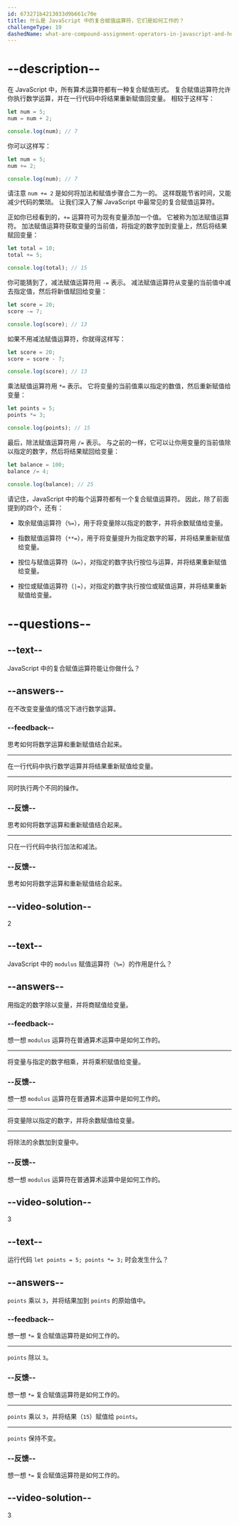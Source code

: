 ```yaml
---
id: 673271b4213033d9b661c70e
title: 什么是 JavaScript 中的复合赋值运算符，它们是如何工作的？
challengeType: 19
dashedName: what-are-compound-assignment-operators-in-javascript-and-how-do-they-work
---
```


# --description--

在 JavaScript 中，所有算术运算符都有一种复合赋值形式。 复合赋值运算符允许你执行数学运算，并在一行代码中将结果重新赋值回变量。 相较于这样写：

```js
let num = 5;
num = num + 2;

console.log(num); // 7
```

你可以这样写：

```js
let num = 5;
num += 2;

console.log(num); // 7
```

请注意 `num += 2` 是如何将加法和赋值步骤合二为一的。 这样既能节省时间，又能减少代码的繁琐。 让我们深入了解 JavaScript 中最常见的复合赋值运算符。

正如你已经看到的，`+=` 运算符可为现有变量添加一个值。 它被称为加法赋值运算符。 加法赋值运算符获取变量的当前值，将指定的数字加到变量上，然后将结果赋回变量：

```js
let total = 10;
total += 5;

console.log(total); // 15
```

你可能猜到了，减法赋值运算符用 `-=` 表示。 减法赋值运算符从变量的当前值中减去指定值，然后将新值赋回给变量：

```js
let score = 20;
score -= 7;

console.log(score); // 13
```

如果不用减法赋值运算符，你就得这样写：

```js
let score = 20;
score = score - 7;

console.log(score); // 13
```

乘法赋值运算符用 `*=` 表示。 它将变量的当前值乘以指定的数值，然后重新赋值给变量：

```js
let points = 5;
points *= 3;

console.log(points); // 15
```

最后，除法赋值运算符用 `/=` 表示。 与之前的一样，它可以让你用变量的当前值除以指定的数字，然后将结果赋回给变量：

```js
let balance = 100;
balance /= 4;

console.log(balance); // 25
```

请记住，JavaScript 中的每个运算符都有一个复合赋值运算符。 因此，除了前面提到的四个，还有：

- 取余赋值运算符（`%=`），用于将变量除以指定的数字，并将余数赋值给变量。

- 指数赋值运算符（`**=`），用于将变量提升为指定数字的幂，并将结果重新赋值给变量。

- 按位与赋值运算符（`&=`），对指定的数字执行按位与运算，并将结果重新赋值给变量。

- 按位或赋值运算符（`|=`），对指定的数字执行按位或赋值运算，并将结果重新赋值给变量。

# --questions--

## --text--

JavaScript 中的复合赋值运算符能让你做什么？

## --answers--

在不改变变量值的情况下进行数学运算。

### --feedback--

思考如何将数学运算和重新赋值结合起来。

---

在一行代码中执行数学运算并将结果重新赋值给变量。

---

同时执行两个不同的操作。

### --反馈--

思考如何将数学运算和重新赋值结合起来。

---

只在一行代码中执行加法和减法。

### --反馈--

思考如何将数学运算和重新赋值结合起来。

## --video-solution--

2

## --text--

JavaScript 中的 `modulus` 赋值运算符（`%=`）的作用是什么？

## --answers--

用指定的数字除以变量，并将商赋值给变量。

### --feedback--

想一想 `modulus` 运算符在普通算术运算中是如何工作的。

---

将变量与指定的数字相乘，并将乘积赋值给变量。

### --反馈--

想一想 `modulus` 运算符在普通算术运算中是如何工作的。

---

将变量除以指定的数字，并将余数赋值给变量。

---

将除法的余数加到变量中。

### --反馈--

想一想 `modulus` 运算符在普通算术运算中是如何工作的。

## --video-solution--

3

## --text--

运行代码 `let points = 5; points *= 3;` 时会发生什么？

## --answers--

`points` 乘以 `3`，并将结果加到 `points` 的原始值中。

### --feedback--

想一想 `*=` 复合赋值运算符是如何工作的。

---

`points` 除以 `3`。

### --反馈--

想一想 `*=` 复合赋值运算符是如何工作的。

---

`points` 乘以 `3`，并将结果（`15`）赋值给 `points`。

---

`points` 保持不变。

### --反馈--

想一想 `*=` 复合赋值运算符是如何工作的。

## --video-solution--

3
